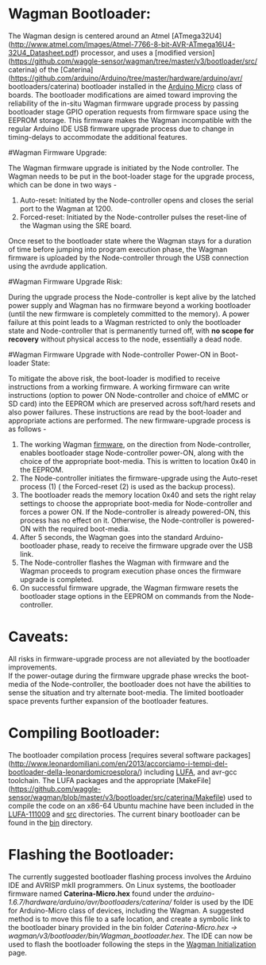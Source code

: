 # Wagman Bootloader:

The Wagman design is centered around an Atmel [ATmega32U4] 
(http://www.atmel.com/Images/Atmel-7766-8-bit-AVR-ATmega16U4-32U4_Datasheet.pdf) 
processor, and uses a [modified 
version](https://github.com/waggle-sensor/wagman/tree/master/v3/bootloader/src/
caterina) of the 
[Caterina](https://github.com/arduino/Arduino/tree/master/hardware/arduino/avr/
bootloaders/caterina) bootloader installed in the [Arduino 
Micro](https://www.arduino.cc/en/Main/ArduinoBoardMicro) class of boards. The 
bootloader modifications are aimed toward improving the reliability of the 
in-situ Wagman firmware upgrade process by passing bootloader stage GPIO 
operation requests from firmware space using the EEPROM storage. This firmware 
makes the Wagman incompatible with the regular Arduino IDE USB firmware upgrade 
process due to change in timing-delays to accommodate the additional features. 

#Wagman Firmware Upgrade:

The Wagman firmware upgrade is initiated by the Node controller. The Wagman 
needs to be put in the boot-loader stage for the upgrade process, which can be done in two ways - 
  1. Auto-reset: Initiated by the Node-controller opens and closes the serial 
port to the Wagman at 1200. 
  2. Forced-reset: Initiated by the Node-controller pulses the reset-line of the 
Wagman using the SRE board. 

Once reset to the bootloader state where the Wagman stays for a duration of time 
before jumping into program execution phase, the Wagman 
firmware is uploaded by the Node-controller through the USB connection using the 
avrdude application. 

#Wagman Firmware Upgrade Risk:

During the upgrade process the Node-controller is kept alive by the latched 
power supply and Wagman has no firmware beyond a working bootloader (until the 
new firmware is completely committed to the memory). A power failure at this 
point leads to a Wagman restricted to only the bootloader state and 
Node-controller that is permanently turned off, with **no scope for recovery** 
without physical access to the node, essentially a dead node. 

#Wagman Firmware Upgrade with Node-controller Power-ON in Boot-loader State:

To mitigate the above risk, the boot-loader is modified to receive instructions 
from a working firmware. A working firmware can 
write instructions (option to power ON Node-controller and choice of eMMC or SD 
card) into the EEPROM which are preserved across 
soft/hard resets and also power failures. These instructions are read by the 
boot-loader and appropriate actions are performed. The 
new firmware-upgrade process is as follows - 
  1. The working Wagman [firmware](https://github.com/waggle-sensor/wagman/blob/master/v3/Wagman/Record.cpp), on the direction from Node-controller, enables 
bootloader stage Node-controller power-ON, along with the choice of the 
appropriate boot-media. This is written to location 0x40 in the EEPROM. 
  2. The Node-controller initiates the firmware-upgrade using the 
Auto-reset process (1) ( the Forced-reset (2) is used as the backup process).
  3. The bootloader reads the memory location 0x40 and sets the right relay 
settings to choose the appropriate boot-media for Node-controller and forces a 
power ON. If the Node-controller is already powered-ON, this process has no 
effect on it. Otherwise, the Node-controller is powered-ON with the required 
boot-media. 
  4. After 5 seconds, the Wagman goes into the standard Arduino-bootloader 
phase, ready to receive the firmware upgrade over the USB link. 
  5. The Node-controller flashes the Wagman with firmware and the Wagman 
proceeds to program execution phase onces the firmware upgrade is completed. 
  6. On successful firmware upgrade, the Wagman firmware resets the bootloader 
stage options in the EEPROM on commands from the Node-controller. 

# Caveats: 

All risks in firmware-upgrade process are not alleviated by the bootloader improvements.  
If the power-outage during the firmware upgrade phase wrecks the boot-media of 
the Node-controller, the bootloader does not have the abilities to sense the situation 
and try alternate boot-media. The limited bootloader space prevents further expansion 
of the bootloader features. 

# Compiling Bootloader: 

The bootloader compilation process [requires several software packages] (http://www.leonardomiliani.com/en/2013/accorciamo-i-tempi-del-bootloader-della-leonardomicroesplora/) including [LUFA](https://github.com/abcminiuser/lufa), and avr-gcc toolchain. The LUFA packages and the appropriate [MakeFile]
(https://github.com/waggle-sensor/wagman/blob/master/v3/bootloader/src/caterina/Makefile) used to compile the code  on an x86-64 Ubuntu machine have been included in the [LUFA-111009](https://github.com/waggle-sensor/wagman/tree/master/v3/bootloader/LUFA-111009) and [src](https://github.com/waggle-sensor/wagman/blob/master/v3/bootloader/src/caterina/) directories. 
The current binary bootloader can be found in the [bin](https://github.com/waggle-sensor/wagman/tree/master/v3/bootloader/bin) directory.

# Flashing the Bootloader: 

The currently suggested bootloader flashing process involves the Arduino IDE and AVRISP mkII programmers. On Linux systems, the bootloader firmware 
named **Caterina-Micro.hex** found under the *arduino-1.6.7/hardware/arduino/avr/bootloaders/caterina/* folder is used by the IDE for Arduino-Micro class 
of devices, including the Wagman. A suggested method is to move this file to a safe location, and create a symbolic link to the bootloader binary 
provided in the bin folder *Caterina-Micro.hex -> wagman/v3/bootloader/bin/Wagman_bootloader.hex*. The IDE can now be used to flash the bootloader 
following the steps in the [Wagman Initialization](https://github.com/waggle-sensor/wagman/tree/master/v3/qa_testing/Wagman_Initialization) page. 


